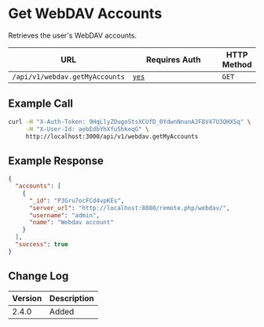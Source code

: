 # Get WebDAV Accounts

Retrieves the user's WebDAV accounts.

<table><thead><tr><th>URL</th><th width="200.33333333333331">Requires Auth</th><th>HTTP Method</th></tr></thead><tbody><tr><td><code>/api/v1/webdav.getMyAccounts</code></td><td><a href="../../authentication-endpoints/"><code>yes</code></a></td><td><code>GET</code></td></tr></tbody></table>

## Example Call

```bash
curl -H "X-Auth-Token: 9HqLlyZOugoStsXCUfD_0YdwnNnunAJF8V47U3QHXSq" \
     -H "X-User-Id: aobEdbYhXfu5hkeqG" \
     http://localhost:3000/api/v1/webdav.getMyAccounts
```

## Example Response

```json
{
  "accounts": [
    {
      "_id": "P3Gru7ocFCd4vpKEs",
      "server_url": "http://localhost:8080/remote.php/webdav/",
      "username": "admin",
      "name": "Webdav account"
    }
  ],
  "success": true
}
```

## Change Log

| Version | Description |
| ------- | ----------- |
| 2.4.0   | Added       |
